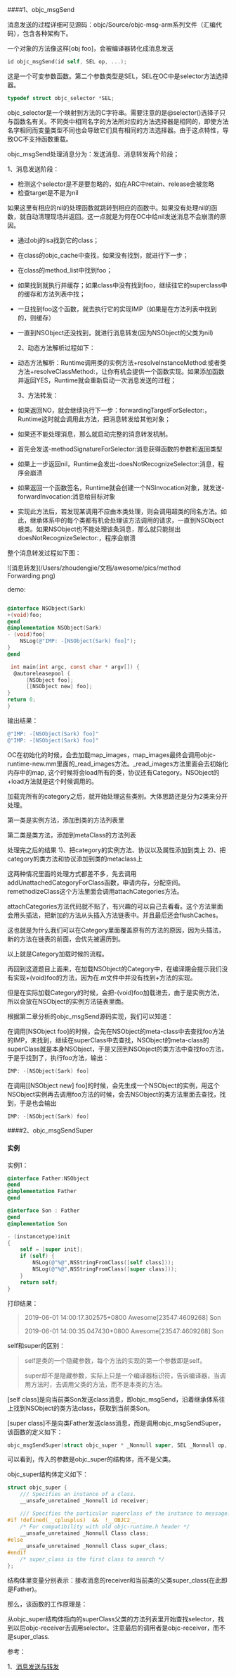 ####1、objc_msgSend

消息发送的过程详细可见源码：objc/Source/objc-msg-arm系列文件（汇编代码），包含各种架构下。

一个对象的方法像这样[obj foo]，会被编译器转化成消息发送

```objective-c
id objc_msgSend(id self, SEL op, ...);
```

这是一个可变参数函数。第二个参数类型是SEL，SEL在OC中是selector方法选择器。

```objective-c
typedef struct objc_selector *SEL;
```

objc_selector是一个映射到方法的C字符串。需要注意的是@selector()选择子只与函数名有关。不同类中相同名字的方法所对应的方法选择器是相同的，即使方法名字相同而变量类型不同也会导致它们具有相同的方法选择器。由于这点特性，导致OC不支持函数重载。

objc_msgSend处理消息分为：发送消息、消息转发两个阶段；

1、消息发送阶段：

- 检测这个selector是不是要忽略的，如在ARC中retain、release会被忽略
- 检查target是不是为nil

如果这里有相应的nil的处理函数就跳转到相应的函数中。如果没有处理nil的函数，就自动清理现场并返回。这一点就是为何在OC中给nil发送消息不会崩溃的原因。

- 通过obj的isa找到它的class；

- 在class的objc_cache中查找，如果没有找到，就进行下一步；

- 在class的method_list中找到foo；

- 如果找到就执行并缓存；如果class中没有找到foo，继续往它的superclass中的缓存和方法列表中找；

- 一旦找到foo这个函数，就去执行它的实现IMP（如果是在方法列表中找到的，则缓存）

- 一直到NSObject还没找到，就进行消息转发(因为NSObject的父类为nil)

  2、动态方法解析过程如下：

- 动态方法解析：Runtime调用类的实例方法+resolveInstanceMethod:或者类方法+resolveClassMethod:，让你有机会提供一个函数实现。如果添加函数并返回YES，Runtime就会重新启动一次消息发送的过程；

  3、方法转发：

- 如果返回NO，就会继续执行下一步：forwardingTargetForSelector:，Runtime这时就会调用此方法，把消息转发给其他对象；

- 如果还不能处理消息，那么就启动完整的消息转发机制。

- 首先会发送-methodSignatureForSelector:消息获得函数的参数和返回类型

- 如果上一步返回nil，Runtime会发出-doesNotRecognizeSelector:消息，程序会崩溃

- 如果返回一个函数签名，Runtime就会创建一个NSInvocation对象，就发送-forwardInvocation:消息给目标对象

- 实现此方法后，若发现某调用不应由本类处理，则会调用超类的同名方法。如此，继承体系中的每个类都有机会处理该方法调用的请求，一直到NSObject根类。如果NSObject也不能处理该条消息，那么就只能抛出doesNotRecognizeSelector:，程序会崩溃

整个消息转发过程如下图：

![消息转发](/Users/zhoudengjie/文档/awesome/pics/method Forwarding.png)



demo:

```objective-c

@interface NSObject(Sark)
+(void)foo;
@end
@implementation NSObject(Sark)
- (void)foo{
    NSLog(@"IMP: -[NSObject(Sark) foo]");
}
@end	
```

```objective-c
 int main(int argc, const char * argv[]) {
  @autoreleasepool {
      [NSObject foo];
      [[NSObject new] foo];
}
return 0;
}
```

输出结果：

```objective-c
@"IMP: -[NSObject(Sark) foo]"
@"IMP: -[NSObject(Sark) foo]"
```

OC在初始化的时候，会去加载map_images，map_images最终会调用objc-runtime-new.mm里面的_read_images方法。_read_images方法里面会去初始化内存中的map, 这个时候将会load所有的类，协议还有Category。NSObject的+load方法就是这个时候调用的。

加载完所有的category之后，就开始处理这些类别。大体思路还是分为2类来分开处理。

第一类是实例方法，添加到类的方法列表里

第二类是类方法，添加到metaClass的方法列表

处理完之后的结果
1)、把category的实例方法、协议以及属性添加到类上
2)、把category的类方法和协议添加到类的metaclass上

这两种情况里面的处理方式都差不多，先去调用addUnattachedCategoryForClass函数，申请内存，分配空间。remethodizeClass这个方法里面会调用attachCategories方法。

attachCategories方法代码就不贴了，有兴趣的可以自己去看看。这个方法里面会用头插法，把新加的方法从头插入方法链表中。并且最后还会flushCaches。

这也就是为什么我们可以在Category里面覆盖原有的方法的原因，因为头插法，新的方法在链表的前面，会优先被遍历到。

以上就是Category加载时候的流程。

再回到这道题目上面来，在加载NSObject的Category中，在编译期会提示我们没有实现+(void)foo的方法，因为在.m文件中并没有找到+方法的实现。

但是在实际加载Category的时候，会把-(void)foo加载进去，由于是实例方法，所以会放在NSObject的实例方法链表里面。

根据第二章分析的objc_msgSend源码实现，我们可以知道：

在调用[NSObject foo]的时候，会先在NSObject的meta-class中去查找foo方法的IMP，未找到，继续在superClass中去查找，NSObject的meta-class的superClass就是本身NSObject，于是又回到NSObject的类方法中查找foo方法，于是乎找到了，执行foo方法，输出：

```objective-c
IMP: -[NSObject(Sark) foo]
```

在调用[[NSObject new] foo]的时候，会先生成一个NSObject的实例，用这个NSObject实例再去调用foo方法的时候，会去NSObject的类方法里面去查找，找到，于是也会输出

```objective-c
IMP: -[NSObject(Sark) foo]	
```



####2、objc_msgSendSuper



#### 实例 

实例1：

```objective-c
@interface Father:NSObject
@end
@implementation Father
@end

@interface Son : Father
@end
@implementation Son

- (instancetype)init
{
    self = [super init];
    if (self) {
        NSLog(@"%@",NSStringFromClass([self class]));
        NSLog(@"%@",NSStringFromClass([super class]));
    }
    return self;
}
```

打印结果：

> 2019-06-01 14:00:17.302575+0800 Awesome[23547:4609268] Son
>
> 2019-06-01 14:00:35.047430+0800 Awesome[23547:4609268] Son

self和super的区别：

> self是类的一个隐藏参数，每个方法的实现的第一个参数即是self。
>
> super却不是隐藏参数，实际上只是一个编译器标识符，告诉编译器，当调用方法时，去调用父类的方法，而不是本类的方法。

[self class]是向当前类Son发送class消息，即objc_msgSend，沿着继承体系往上找到NSObject的类方法class，获取到当前类Son。

[super class]不是向类Father发送class消息，而是调用objc_msgSendSuper，该函数的定义如下：

```objective-c
objc_msgSendSuper(struct objc_super * _Nonnull super, SEL _Nonnull op, ...)
```

可以看到，传入的参数是objc_super的结构体，而不是父类。

objc_super结构体定义如下：

```objective-c
struct objc_super {
    /// Specifies an instance of a class.
    __unsafe_unretained _Nonnull id receiver;

    /// Specifies the particular superclass of the instance to message. 
#if !defined(__cplusplus)  &&  !__OBJC2__
    /* For compatibility with old objc-runtime.h header */
    __unsafe_unretained _Nonnull Class class;
#else
    __unsafe_unretained _Nonnull Class super_class;
#endif
    /* super_class is the first class to search */
};
```

结构体里变量分别表示：接收消息的receiver和当前类的父类super_class(在此即是Father)。

那么，该函数的工作原理是：

从objc_super结构体指向的superClass父类的方法列表里开始查找selector，找到以后objc-receiver去调用selector。注意最后的调用者是objc-receiver，而不是super_class.





参考：

1、[消息发送与转发](https://halfrost.com/objc_runtime_objc_msgsend/)

